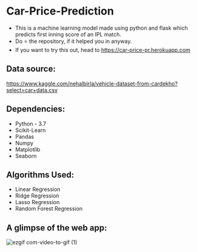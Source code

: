 # Car-Price-Prediction
* This is a machine learning model made using python and flask which predicts first inning score of an IPL match.
* Do ⭐ the repository, if it helped you in anyway.
* If you want to try this out, head to https://car-price-pr.herokuapp.com

## Data source:
https://www.kaggle.com/nehalbirla/vehicle-dataset-from-cardekho?select=car+data.csv

## Dependencies:
* Python - 3.7
* Scikit-Learn
* Pandas
* Numpy
* Matplotlib
* Seaborn

## Algorithms Used:
* Linear Regression
* Ridge Regression
* Lasso Regression
* Random Forest Regression


## A glimpse of the web app:
![ezgif com-video-to-gif (1)](https://user-images.githubusercontent.com/49580063/111056632-85d99980-84a6-11eb-8134-d431672dc425.gif)
